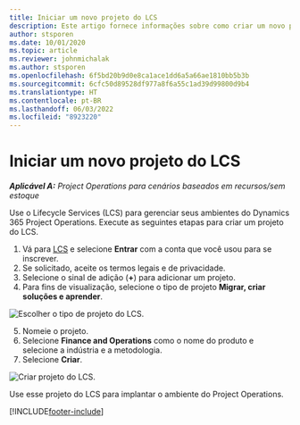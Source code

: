 ```yaml
---
title: Iniciar um novo projeto do LCS
description: Este artigo fornece informações sobre como criar um novo projeto no LCS para o ambiente do Project Operations.
author: stsporen
ms.date: 10/01/2020
ms.topic: article
ms.reviewer: johnmichalak
ms.author: stsporen
ms.openlocfilehash: 6f5bd20b9d0e8ca1ace1dd6a5a66ae1810bb5b3b
ms.sourcegitcommit: 6cfc50d89528df977a8f6a55c1ad39d99800d9b4
ms.translationtype: HT
ms.contentlocale: pt-BR
ms.lasthandoff: 06/03/2022
ms.locfileid: "8923220"
---
```

# <a name="start-a-new-lcs-project"></a>Iniciar um novo projeto do LCS

_**Aplicável A:** Project Operations para cenários baseados em recursos/sem estoque_

Use o Lifecycle Services (LCS) para gerenciar seus ambientes do Dynamics 365 Project Operations. Execute as seguintes etapas para criar um projeto do LCS.

1. Vá para [LCS](https://lcs.dynamics.com/Logon/Index) e selecione **Entrar** com a conta que você usou para se inscrever.
2. Se solicitado, aceite os termos legais e de privacidade.
3. Selecione o sinal de adição (**+**) para adicionar um projeto.
4. Para fins de visualização, selecione o tipo de projeto **Migrar, criar soluções e aprender**.

  ![Escolher o tipo de projeto do LCS.](./media/create-lcs-1.png)

5. Nomeie o projeto. 
6. Selecione **Finance and Operations** como o nome do produto e selecione a indústria e a metodologia. 
7. Selecione **Criar**.

![Criar projeto do LCS.](./media/create-lcs-2.png)

Use esse projeto do LCS para implantar o ambiente do Project Operations.



[!INCLUDE[footer-include](../includes/footer-banner.md)]